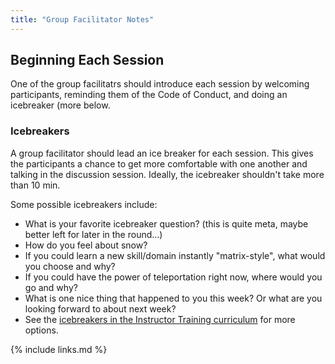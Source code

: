 ```yaml
---
title: "Group Facilitator Notes"
---
```



## Beginning Each Session

One of the group facilitatrs should introduce each session by welcoming participants, reminding them
of the Code of Conduct, and doing an icebreaker (more below.

### Icebreakers

A group facilitator should lead an ice breaker for each session.
This gives the participants a chance to get more comfortable with one another and talking in the discussion session.
Ideally, the icebreaker shouldn't take more than 10 min.

Some possible icebreakers include:
- What is your favorite icebreaker question? (this is quite meta, maybe better left for later in the round...)
- How do you feel about snow?
- If you could learn a new skill/domain instantly "matrix-style", what would you choose and why?
- If you could have the power of teleportation right now, where would you go and why?
- What is one nice thing that happened to you this week? Or what are you looking forward to about next week?
- See the [icebreakers in the Instructor Training curriculum](https://carpentries.github.io/instructor-training/icebreakers/index.html) for more options.

{% include links.md %}
